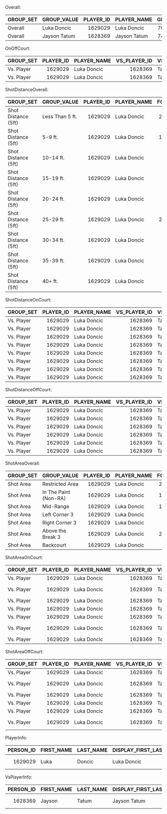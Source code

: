 Overall:

| GROUP_SET   | GROUP_VALUE   |   PLAYER_ID | PLAYER_NAME   |   GP |   W |   L |   W_PCT |     MIN |   FGM |   FGA |   FG_PCT |   FG3M |   FG3A |   FG3_PCT |   FTM |   FTA |   FT_PCT |   OREB |   DREB |   REB |   AST |   TOV |   STL |   BLK |   BLKA |   PF |   PFD |   PTS |   PLUS_MINUS |   NBA_FANTASY_PTS |
|:------------|:--------------|------------:|:--------------|-----:|----:|----:|--------:|--------:|------:|------:|---------:|-------:|-------:|----------:|------:|------:|---------:|-------:|-------:|------:|------:|------:|------:|------:|-------:|-----:|------:|------:|-------------:|------------------:|
| Overall     | Luka Doncic   |     1629029 | Luka Doncic   |   70 |  46 |  24 |   0.657 | 2624.04 |   804 |  1652 |    0.487 |    284 |    744 |     0.382 |   478 |   608 |    0.786 |     59 |    588 |   647 |   686 |   282 |    99 |    38 |     50 |  149 |   477 |  2370 |          319 |            4304.4 |
| Overall     | Jayson Tatum  |     1628369 | Jayson Tatum  |   74 |  57 |  17 |   0.77  | 2645.21 |   672 |  1426 |    0.471 |    229 |    609 |     0.376 |   414 |   497 |    0.833 |     67 |    534 |   601 |   364 |   188 |    75 |    43 |     61 |  145 |   340 |  1987 |          608 |            3420.2 |

OnOffCourt:

| GROUP_SET   |   PLAYER_ID | PLAYER_NAME   |   VS_PLAYER_ID | VS_PLAYER_NAME   | COURT_STATUS   |   GP |   W |   L |   W_PCT |     MIN |   FGM |   FGA |   FG_PCT |   FG3M |   FG3A |   FG3_PCT |   FTM |   FTA |   FT_PCT |   OREB |   DREB |   REB |   AST |   TOV |   STL |   BLK |   BLKA |   PF |   PFD |   PTS |   PLUS_MINUS |   NBA_FANTASY_PTS |
|:------------|------------:|:--------------|---------------:|:-----------------|:---------------|-----:|----:|----:|--------:|--------:|------:|------:|---------:|-------:|-------:|----------:|------:|------:|---------:|-------:|-------:|------:|------:|------:|------:|------:|-------:|-----:|------:|------:|-------------:|------------------:|
| Vs. Player  |     1629029 | Luka Doncic   |        1628369 | Tatum, Jayson    | On             |    2 |   0 |   2 |       0 | 66.3833 |    20 |    44 |    0.455 |      4 |     13 |     0.308 |    12 |    18 |    0.667 |      7 |     19 |    26 |    22 |     5 |     2 |     0 |      1 |    8 |    14 |    56 |          -34 |             121.2 |
| Vs. Player  |     1629029 | Luka Doncic   |        1628369 | Tatum, Jayson    | Off            |    2 |   0 |   2 |       0 |  9.8    |     6 |    11 |    0.545 |      1 |      4 |     0.25  |     1 |     1 |    1     |      1 |      3 |     4 |     2 |     0 |     0 |     0 |      1 |    0 |     1 |    14 |            1 |              21.8 |

ShotDistanceOverall:

| GROUP_SET           | GROUP_VALUE     |   PLAYER_ID | PLAYER_NAME   |   FGM |   FGA |   FG_PCT |
|:--------------------|:----------------|------------:|:--------------|------:|------:|---------:|
| Shot Distance (5ft) | Less Than 5 ft. |     1629029 | Luka Doncic   |   227 |   302 |    0.752 |
| Shot Distance (5ft) | 5-9 ft.         |     1629029 | Luka Doncic   |   126 |   222 |    0.568 |
| Shot Distance (5ft) | 10-14 ft.       |     1629029 | Luka Doncic   |    92 |   208 |    0.442 |
| Shot Distance (5ft) | 15-19 ft.       |     1629029 | Luka Doncic   |    64 |   154 |    0.416 |
| Shot Distance (5ft) | 20-24 ft.       |     1629029 | Luka Doncic   |    52 |   112 |    0.464 |
| Shot Distance (5ft) | 25-29 ft.       |     1629029 | Luka Doncic   |   233 |   615 |    0.379 |
| Shot Distance (5ft) | 30-34 ft.       |     1629029 | Luka Doncic   |     9 |    30 |    0.3   |
| Shot Distance (5ft) | 35-39 ft.       |     1629029 | Luka Doncic   |     1 |     3 |    0.333 |
| Shot Distance (5ft) | 40+ ft.         |     1629029 | Luka Doncic   |     0 |     6 |    0     |

ShotDistanceOnCourt:

| GROUP_SET   |   PLAYER_ID | PLAYER_NAME   |   VS_PLAYER_ID | VS_PLAYER_NAME   | COURT_STATUS   | GROUP_VALUE     |   FGM |   FGA |   FG_PCT |
|:------------|------------:|:--------------|---------------:|:-----------------|:---------------|:----------------|------:|------:|---------:|
| Vs. Player  |     1629029 | Luka Doncic   |        1628369 | Tatum, Jayson    | On             | Less Than 5 ft. |     9 |    15 |    0.6   |
| Vs. Player  |     1629029 | Luka Doncic   |        1628369 | Tatum, Jayson    | On             | 5-9 ft.         |     7 |    10 |    0.7   |
| Vs. Player  |     1629029 | Luka Doncic   |        1628369 | Tatum, Jayson    | On             | 10-14 ft.       |     0 |     2 |    0     |
| Vs. Player  |     1629029 | Luka Doncic   |        1628369 | Tatum, Jayson    | On             | 15-19 ft.       |     0 |     3 |    0     |
| Vs. Player  |     1629029 | Luka Doncic   |        1628369 | Tatum, Jayson    | On             | 20-24 ft.       |     0 |     2 |    0     |
| Vs. Player  |     1629029 | Luka Doncic   |        1628369 | Tatum, Jayson    | On             | 25-29 ft.       |     4 |    12 |    0.333 |
| Vs. Player  |     1629029 | Luka Doncic   |        1628369 | Tatum, Jayson    | On             | 30-34 ft.       |     0 |     0 |    0     |
| Vs. Player  |     1629029 | Luka Doncic   |        1628369 | Tatum, Jayson    | On             | 40+ ft.         |     0 |     0 |    0     |

ShotDistanceOffCourt:

| GROUP_SET   |   PLAYER_ID | PLAYER_NAME   |   VS_PLAYER_ID | VS_PLAYER_NAME   | COURT_STATUS   | GROUP_VALUE     |   FGM |   FGA |   FG_PCT |
|:------------|------------:|:--------------|---------------:|:-----------------|:---------------|:----------------|------:|------:|---------:|
| Vs. Player  |     1629029 | Luka Doncic   |        1628369 | Tatum, Jayson    | Off            | Less Than 5 ft. |     1 |     2 |     0.5  |
| Vs. Player  |     1629029 | Luka Doncic   |        1628369 | Tatum, Jayson    | Off            | 5-9 ft.         |     1 |     2 |     0.5  |
| Vs. Player  |     1629029 | Luka Doncic   |        1628369 | Tatum, Jayson    | Off            | 10-14 ft.       |     3 |     3 |     1    |
| Vs. Player  |     1629029 | Luka Doncic   |        1628369 | Tatum, Jayson    | Off            | 15-19 ft.       |     0 |     0 |     0    |
| Vs. Player  |     1629029 | Luka Doncic   |        1628369 | Tatum, Jayson    | Off            | 20-24 ft.       |     0 |     0 |     0    |
| Vs. Player  |     1629029 | Luka Doncic   |        1628369 | Tatum, Jayson    | Off            | 25-29 ft.       |     1 |     4 |     0.25 |

ShotAreaOverall:

| GROUP_SET   | GROUP_VALUE           |   PLAYER_ID | PLAYER_NAME   |   FGM |   FGA |   FG_PCT |
|:------------|:----------------------|------------:|:--------------|------:|------:|---------:|
| Shot Area   | Restricted Area       |     1629029 | Luka Doncic   |   202 |   266 |    0.759 |
| Shot Area   | In The Paint (Non-RA) |     1629029 | Luka Doncic   |   185 |   338 |    0.547 |
| Shot Area   | Mid-Range             |     1629029 | Luka Doncic   |   133 |   304 |    0.438 |
| Shot Area   | Left Corner 3         |     1629029 | Luka Doncic   |     4 |    15 |    0.267 |
| Shot Area   | Right Corner 3        |     1629029 | Luka Doncic   |     3 |    11 |    0.273 |
| Shot Area   | Above the Break 3     |     1629029 | Luka Doncic   |   277 |   713 |    0.388 |
| Shot Area   | Backcourt             |     1629029 | Luka Doncic   |     0 |     5 |    0     |

ShotAreaOnCourt:

| GROUP_SET   |   PLAYER_ID | PLAYER_NAME   |   VS_PLAYER_ID | VS_PLAYER_NAME   | COURT_STATUS   | GROUP_VALUE           |   FGM |   FGA |   FG_PCT |
|:------------|------------:|:--------------|---------------:|:-----------------|:---------------|:----------------------|------:|------:|---------:|
| Vs. Player  |     1629029 | Luka Doncic   |        1628369 | Tatum, Jayson    | On             | Restricted Area       |     9 |    14 |    0.643 |
| Vs. Player  |     1629029 | Luka Doncic   |        1628369 | Tatum, Jayson    | On             | In The Paint (Non-RA) |     7 |    12 |    0.583 |
| Vs. Player  |     1629029 | Luka Doncic   |        1628369 | Tatum, Jayson    | On             | Mid-Range             |     0 |     5 |    0     |
| Vs. Player  |     1629029 | Luka Doncic   |        1628369 | Tatum, Jayson    | On             | Left Corner 3         |     0 |     0 |    0     |
| Vs. Player  |     1629029 | Luka Doncic   |        1628369 | Tatum, Jayson    | On             | Right Corner 3        |     0 |     0 |    0     |
| Vs. Player  |     1629029 | Luka Doncic   |        1628369 | Tatum, Jayson    | On             | Above the Break 3     |     4 |    13 |    0.308 |
| Vs. Player  |     1629029 | Luka Doncic   |        1628369 | Tatum, Jayson    | On             | Backcourt             |     0 |     0 |    0     |

ShotAreaOffCourt:

| GROUP_SET   |   PLAYER_ID | PLAYER_NAME   |   VS_PLAYER_ID | VS_PLAYER_NAME   | COURT_STATUS   | GROUP_VALUE           |   FGM |   FGA |   FG_PCT |
|:------------|------------:|:--------------|---------------:|:-----------------|:---------------|:----------------------|------:|------:|---------:|
| Vs. Player  |     1629029 | Luka Doncic   |        1628369 | Tatum, Jayson    | Off            | Restricted Area       |     1 |     2 |    0.5   |
| Vs. Player  |     1629029 | Luka Doncic   |        1628369 | Tatum, Jayson    | Off            | In The Paint (Non-RA) |     2 |     3 |    0.667 |
| Vs. Player  |     1629029 | Luka Doncic   |        1628369 | Tatum, Jayson    | Off            | Mid-Range             |     2 |     2 |    1     |
| Vs. Player  |     1629029 | Luka Doncic   |        1628369 | Tatum, Jayson    | Off            | Left Corner 3         |     0 |     0 |    0     |
| Vs. Player  |     1629029 | Luka Doncic   |        1628369 | Tatum, Jayson    | Off            | Right Corner 3        |     0 |     0 |    0     |
| Vs. Player  |     1629029 | Luka Doncic   |        1628369 | Tatum, Jayson    | Off            | Above the Break 3     |     1 |     4 |    0.25  |

PlayerInfo:

|   PERSON_ID | FIRST_NAME   | LAST_NAME   | DISPLAY_FIRST_LAST   | DISPLAY_LAST_COMMA_FIRST   | DISPLAY_FI_LAST   | BIRTHDATE           | SCHOOL      | COUNTRY   | LAST_AFFILIATION     |
|------------:|:-------------|:------------|:---------------------|:---------------------------|:------------------|:--------------------|:------------|:----------|:---------------------|
|     1629029 | Luka         | Doncic      | Luka Doncic          | Doncic, Luka               | L. Doncic         | 1999-02-28T00:00:00 | Real Madrid | Slovenia  | Real Madrid/Slovenia |

VsPlayerInfo:

|   PERSON_ID | FIRST_NAME   | LAST_NAME   | DISPLAY_FIRST_LAST   | DISPLAY_LAST_COMMA_FIRST   | DISPLAY_FI_LAST   | BIRTHDATE           | SCHOOL   | COUNTRY   | LAST_AFFILIATION   |
|------------:|:-------------|:------------|:---------------------|:---------------------------|:------------------|:--------------------|:---------|:----------|:-------------------|
|     1628369 | Jayson       | Tatum       | Jayson Tatum         | Tatum, Jayson              | J. Tatum          | 1998-03-03T00:00:00 | Duke     | USA       | Duke/USA           |